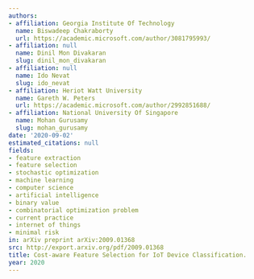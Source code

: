 ```yaml
---
authors:
- affiliation: Georgia Institute Of Technology
  name: Biswadeep Chakraborty
  url: https://academic.microsoft.com/author/3081795993/
- affiliation: null
  name: Dinil Mon Divakaran
  slug: dinil_mon_divakaran
- affiliation: null
  name: Ido Nevat
  slug: ido_nevat
- affiliation: Heriot Watt University
  name: Gareth W. Peters
  url: https://academic.microsoft.com/author/2992851688/
- affiliation: National University Of Singapore
  name: Mohan Gurusamy
  slug: mohan_gurusamy
date: '2020-09-02'
estimated_citations: null
fields:
- feature extraction
- feature selection
- stochastic optimization
- machine learning
- computer science
- artificial intelligence
- binary value
- combinatorial optimization problem
- current practice
- internet of things
- minimal risk
in: arXiv preprint arXiv:2009.01368
src: http://export.arxiv.org/pdf/2009.01368
title: Cost-aware Feature Selection for IoT Device Classification.
year: 2020
---
```

